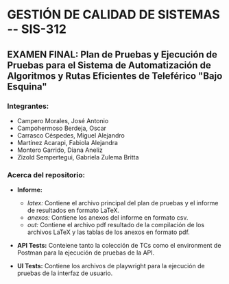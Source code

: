 # GESTIÓN DE CALIDAD DE SISTEMAS -- SIS-312
## EXAMEN FINAL: Plan de Pruebas y Ejecución de Pruebas para el Sistema de Automatización de Algoritmos y Rutas Eficientes de Teleférico "Bajo Esquina"

### Integrantes:
- Campero Morales, José Antonio
- Campohermoso Berdeja, Oscar
- Carrasco Céspedes, Miguel Alejandro
- Martínez Acarapi, Fabiola Alejandra
- Montero Garrido, Diana Aneliz
- Zizold Sempertegui, Gabriela Zulema Britta

### Acerca del repositorio:

- **Informe:**
    - _latex:_ Contiene el archivo principal del plan de pruebas y el informe de resultados en formato LaTeX.
    - _anexos:_ Contiene los anexos del informe en formato csv.
    - _out:_ Contiene el archivo pdf resultado de la compilación de los archivos LaTeX y las tablas de los anexos en formato pdf.

- **API Tests:** Conteiene tanto la colección de TCs como el environment de Postman para la ejecución de pruebas de la API.

- **UI Tests:** Contiene los archivos de playwright para la ejecución de pruebas de la interfaz de usuario.
    